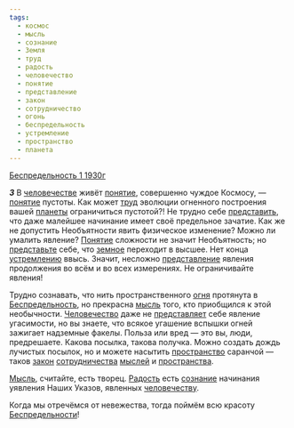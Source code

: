 ```yaml
---
tags:
  - космос
  - мысль
  - сознание
  - Земля
  - труд
  - радость
  - человечество
  - понятие
  - представление
  - закон
  - сотрудничество
  - огонь
  - беспредельность
  - устремление
  - пространство
  - планета
---
```


[Беспредельность 1 1930г](/agni/1930)

___3___
В [человечестве](/tag/#человечество) живёт [понятие](/tag/#понятие), совершенно чуждое Космосу, — [понятие](/tag/#понятие) пустоты. Как может [труд](/tag/#труд) эволюции огненного построения вашей [планеты](/tag/#планета) ограничиться пустотой?! Не трудно себе [представить](/tag/#[представление](/tag/#представление)), что даже малейшее начинание имеет своё предельное зачатие. Как же не допустить Необъятности явить физическое изменение? Можно ли умалить явление? [Понятие](/tag/#понятие) сложности не значит Необъятность; но [представьте](/tag/#[представление](/tag/#представление)) себе, что [земное](/tag/#Земля) переходит в высшее. Нет конца [устремлению](/tag/#устремление) ввысь. Значит, несложно [представление](/tag/#представление) явления продолжения во всём и во всех измерениях. Не ограничивайте явления!   

Трудно сознавать, что нить пространственного [огня](/tag/#огонь) протянута в [Беспредельность](/tag/#беспредельность), но прекрасна [мысль](/tag/#мысль) того, кто приобщился к этой необычности. [Человечество](/tag/#человечество) даже не [представляет](/tag/#представление) себе явление угасимости, но вы знаете, что всякое угашение вспышки огней зажигает надземные факелы. Польза или вред — это вы, люди, предрешаете. Какова посылка, такова получка. Можно создать дождь лучистых посылок, но и можете насытить [пространство](/tag/#пространство) саранчой — таков [закон](/tag/#закон) [сотрудничества](/tag/#сотрудничество) [мыслей](/tag/#мысль) и [пространства](/tag/#пространство).   

[Мысль](/tag/#мысль), считайте, есть творец. [Радость](/tag/#радость) есть [сознание](/tag/#сознание) начинания уявления Наших Указов, явленных [человечеству](/tag/#человечество).   

Когда мы отречёмся от невежества, тогда поймём всю красоту [Беспредельности](/tag/#беспредельность)!
